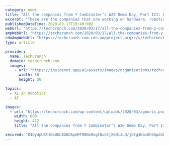 ```yaml
---
category: news
title: "All the companies from Y Combinator’s W20 Demo Day, Part III: Hardware, Robots, AI and Developer Tools"
excerpt: "These are the companies that are working on hardware, robotics, AI, machine learning or tools for developers ... Morphle: Designed to replace outdated analog microscopes, Morphle’s system uses robotic automation to improve imaging. The startup processes higher-resolution images than far pricier systems and with a much smaller failure rate."
publishedDateTime: 2020-03-17T19:49:00Z
webUrl: "https://techcrunch.com/2020/03/17/all-the-companies-from-y-combinators-w20-demo-day-part-iii-hardware-robots-ai-and-developer-tools/"
ampWebUrl: "https://techcrunch.com/2020/03/17/all-the-companies-from-y-combinators-w20-demo-day-part-iii-hardware-robots-ai-and-developer-tools/amp/"
cdnAmpWebUrl: "https://techcrunch-com.cdn.ampproject.org/c/s/techcrunch.com/2020/03/17/all-the-companies-from-y-combinators-w20-demo-day-part-iii-hardware-robots-ai-and-developer-tools/amp/"
type: article

provider:
  name: TechCrunch
  domain: techcrunch.com
  images:
    - url: "https://insideout.app/ai/assets/images/organizations/techcrunch.com-50x50.jpg"
      width: 50
      height: 50

topics:
  - AI in Robotics
  - AI

images:
  - url: "https://techcrunch.com/wp-content/uploads/2020/03/agnoris.png?w=680"
    width: 680
    height: 412
    title: "All the companies from Y Combinator’s W20 Demo Day, Part III: Hardware, Robots, AI and Developer Tools"

secured: "K4Qy4pUXt10aUOLBG6OApmMfM8Nx0ogI8ubtjXQdiJud/jbtg3NbiUhSGpdaD/awAGMhSxM2JJDjcQgCXi2R4AfqZJ52GrBd9de+cDlcHJ7bXJRcV3TAdeALmPkR6mzZ2k3jIPzPLi1IdY3pW3SiN4aw6L2hd+h1IERRieRBvXxJdN6jYEZRK1cvkg8EKxPdYbBBzgCN3PHnM3ZGmTby5cASEEKxVIe89BrspIuBV0F6WfN/0KBsoIK+gYwpP7SgGuQOICCDsQl1U4X5VXdUxAoyCoHaQWTI+5rfa20Ci6lGS3g3jLKMuew582yyj82i5wNM6QuVpAMoK6mO/rMyybKQ9EuTOtM28fmQxjn2OjXo6t4JlR7C47vYbmoOz8g6PGEWThKuP34RNXWQMkBBP1dZnf/QGSBLKnjALLMAEB9kpUR2Kk1AqwmKpO3RguGoYiM11SQwcmPtlw3op5PMkeCp/NYjL3P66q6riWdhFBk=;q+h+LhPBx3KRUZ2JNHQSMg=="
---
```



